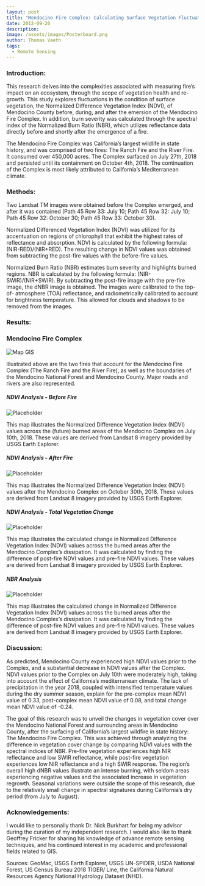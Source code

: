 ```yaml
---
layout: post
title: "Mendocino Fire Complex: Calculating Surface Vegetation Fluctuations through Spectral Indices (NDVI & NBR)"
date: 2012-09-20
description: 
image: /assets/images/Posterboard.png
author: Thomas Vaeth
tags: 
  - Remote Sensing
---
```


### Introduction:

This research delves into the complexities associated with measuring fire’s impact on an ecosystem, through the scope of vegetation health and re-growth. This study explores fluctuations in the condition of surface vegetation, the Normalized Difference Vegetation Index (NDVI), of Mendocino County before, during, and after the emersion of the Mendocino Fire Complex. In addition, burn severity was calculated through the spectral index of the Normalized Burn Ratio (NBR), which utilizes reflectance data directly before and shortly after the emergence of a fire.

The Mendocino Fire Complex was California’s largest wildlife in state history, and was comprised of two fires: The Ranch Fire and the River Fire. It consumed over 450,000 acres. The Complex surfaced on July 27th, 2018 and persisted until its containment on October 4th, 2018. The continuation of the Complex is most likely attributed to California’s Mediterranean climate.

### Methods:

Two Landsat TM images were obtained before the Complex emerged, and after it was contained (Path 45 Row 33: July 10; Path 45 Row 32: July 10; Path 45 Row 32: October 30; Path 45 Row 33: October 30).

Normalized Differenced Vegetation Index (NDVI) was utilized for its accentuation on regions of chlorophyll that exhibit the highest rates of reflectance and absorption. NDVI is calculated by the following formula: (NIR-RED)/(NIR+RED). The resulting change in NDVI values was obtained from subtracting the post-fire values with the before-fire values.

Normalized Burn Ratio (NBR) estimates burn severity and highlights burned regions. NBR is calculated by the following formula: (NIR-SWIR)/(NIR+SWIR). By subtracting the post-fire image with the pre-fire image, the dNBR image is obtained. The images were calibrated to the top-of- atmosphere (TOA) reflectance, and radiometrically calibrated to account for brightness temperature. This allowed for clouds and shadows to be removed from the images.

### Results:

### Mendocino Fire Complex

![Map GIS](/assets/images/Mendo-GIS.png)

Illustrated above are the two fires that account for the Mendocino Fire Complex (The Ranch Fire and the River Fire), as well as the boundaries of the Mendocino National Forest and Mendocino County. Major roads and rivers are also represented.

##### NDVI Analysis - Before Fire

![Placeholder](/assets/images/Before-NDVI.png)

This map illustrates the Normalized Difference Vegetation Index (NDVI) values across the (future) burned areas of the Mendocino Complex on July 10th, 2018. These values are derived from Landsat 8 imagery provided by USGS Earth Explorer.

##### NDVI Analysis - After Fire

![Placeholder](/assets/images/After-NDVI.png)

This map illustrates the Normalized Difference Vegetation Index (NDVI) values after the Mendocino Complex
on October 30th, 2018. These values are derived from Landsat 8 imagery provided by USGS Earth Explorer.

##### NDVI Analysis - Total Vegetation Change

![Placeholder](/assets/images/Total-NDVI.png)

This map illustrates the calculated change in Normalized Difference Vegetation Index (NDVI) values across the burned areas after the Mendocino Complex’s dissipation. It was calculated by finding the difference of post-fire NDVI values and pre-fire NDVI values. These values are derived from Landsat 8 imagery provided by USGS Earth Explorer.

##### NBR Analysis

![Placeholder](/assets/images/NBR.png)

This map illustrates the calculated change in Normalized Difference Vegetation Index (NDVI) values across the burned areas after the Mendocino Complex’s dissipation. It was calculated by finding the difference of post-fire NDVI values and pre-fire NDVI values. These values are derived from Landsat 8 imagery provided by USGS Earth Explorer.

### Discussion:

As predicted, Mendocino County experienced high NDVI values prior to the Complex, and a substantial decrease in NDVI values after the Complex. NDVI values prior to the Complex on July 10th were moderately high, taking into account the effect of California’s mediterranean climate. The lack of precipitation in the year 2018, coupled with intensified temperature values during the dry summer season, explain for the pre-complex mean NDVI value of 0.33, post-complex mean NDVI value of 0.08, and total change mean NDVI value of -0.24.

The goal of this research was to unveil the changes in vegetation cover over the Mendocino National Forest and surrounding areas in Mendocino County, after the surfacing of California’s largest wildfire in state history: The Mendocino Fire Complex. This was achieved through analyzing the difference in vegetation cover change by comparing NDVI values with the spectral indices of NBR. Pre-fire vegetation experiences high NIR reflectance and low SWIR reflectance, while post-fire vegetation experiences low NIR reflectance and a high SWIR response. The region’s overall high dNBR values illustrate an intense burning, with seldom areas experiencing negative values and the associated increase in vegetation regrowth. Seasonal variations were outside the scope of this research, due to the relatively small change in spectral signatures during California’s dry period (from July to August).


### Acknowledgements:

I would like to personally thank Dr. Nick Burkhart for being my advisor during the curation of my independent research. I would also like to thank Geoffrey Fricker for sharing his knowledge of advance remote sensing techniques, and his continued interest in my academic and professional fields related to GIS.

Sources: GeoMac, USGS Earth Explorer, USGS UN-SPIDER, USDA National Forest, US Census Bureau 2018 TIGER/ Line, the California Natural Resources Agency National Hydrology Dataset (NHD).


